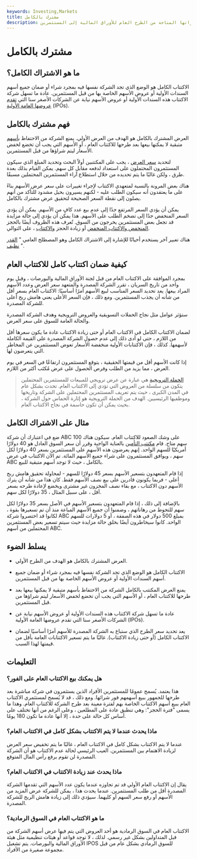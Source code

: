 ```yaml
---
keywords: Investing,Markets
title: مشترك بالكامل
description: يعني الاشتراك الكامل أن شركة الاكتتاب قد باعت بنجاح جميع إصداراتها المتاحة من الطرح العام للأوراق المالية إلى المستثمرين.
---
```


# مشترك بالكامل
## ما هو الاشتراك الكامل؟

الاكتتاب الكامل هو الوضع الذي تجد الشركة نفسها فيه بمجرد شراء أو ضمان جميع أسهم السندات الأولية أو عروض الأسهم الخاصة بها من قبل المستثمرين. عادة ما تسهل شركة الاكتتاب هذه السندات الأولية أو عروض الأسهم نيابة عن الشركات الأصغر سنا التي [تقدم عروضها العامة الأولية](/ipo) (IPOs).

## فهم مشترك بالكامل

العرض المشترك بالكامل هو الهدف من العرض الأولي. يمنع الشركة من الاحتفاظ [بأسهم](/shares) متبقية لا يمكنها بيعها بعد طرحها للاكتتاب العام ، أو الأسهم التي يجب أن تخضع لخفض الأسعار ليتم شراؤها من قبل المستثمرين.

لتحديد [سعر العرض](/offeringprice) ، يجب على المكتتبين أولاً البحث وتحديد المبلغ الذي سيكون المستثمرون المحتملون على استعداد لدفعه مقابل كل سهم. يمكن القيام بذلك بعدة طرق ، ولكن غالبًا ما يتم تحديده من خلال استطلاع آراء المستثمرين المحتملين مسبقًا.

هناك بعض المرونة بالنسبة لمتعهدي الاكتتاب لإجراء تغييرات على سعر عرض الأسهم بناءً على ما يعتقدون أنه سيكون الطلب عليه - لكنهم يسيرون بحبل مشدود للتأكد من أنهم يصلون إلى نقطة السعر الصحيحة لتحقيق عرض مشترك بالكامل.

يمكن أن يؤدي السعر المرتفع جدًا إلى عدم بيع عدد كافٍ من الأسهم. يمكن أن يؤدي السعر المنخفض جدًا إلى تضخم الطلب على الأسهم. هذا يمكن أن يؤدي إلى حالة مزايدة قد تجعل بعض المستثمرين يخرجون من السوق. تُعرف هذه الظروف أيضًا بالحجز [المنخفض والاكتتاب المنخفض](/undersubscribed) أو زيادة الحجز [والاكتتاب](/oversubscribed) ، على التوالي.

هناك تعبير آخر يستخدم أحيانًا للإشارة إلى الاشتراك الكامل وهو المصطلح العامي " [القدر نظيف](/pot) ".

## كيفية ضمان اكتتاب كامل للاكتتاب العام

بمجرد الموافقة على الاكتتاب العام من قبل لجنة الأوراق المالية والبورصات ، وقبل يوم واحد من تاريخ السريان ، تقرر الشركة المصدرة والمتعهد سعر العرض وعدد الأسهم المراد بيعها. يعد تحديد السعر المناسب لبيع الأسهم أمرًا أساسيًا: الاكتتاب العام بسعر أقل من شأنه أن يجذب المستثمرين. ومع ذلك ، فإن السعر الأعلى يعني هامش ربح أعلى للشركة المصدرة.

ستؤثر عوامل مثل نجاح الحملات التسويقية والعروض الترويجية وهدف الشركة المصدرة والحالة العامة للسوق على سعر العرض.

لضمان الاكتتاب الكامل في الاكتتاب العام أو حتى زيادة الاكتتاب عادة ما يكون سعرها أقل من اللازم ، حتى لو أدى ذلك إلى عدم حصول الشركة المصدرة على القيمة الكاملة لأسهمها. كذلك ، فإن الاكتتابات الأولية منخفضة الأسعار تعوض المستثمرين عن المخاطر التي يتعرضون لها.

إذا كانت الأسهم أقل من قيمتها الحقيقية ، يتوقع المستثمرون ارتفاعًا في السعر في يوم العرض ، مما يزيد من الطلب وفرص الحصول على عرض مُكتَب أكثر من اللازم.

> [الحملة الترويجية](/roadshow) هي عبارة عن عرض ترويجي للمبيعات للمستثمرين المحتملين يتكون من سلسلة من العروض التي تؤدي إلى الاكتتاب العام. تحدث بشكل عام في المدن الكبرى ، حيث يتم تعريف المستثمرين المحتملين على الشركة وتاريخها وموظفيها الرئيسيين. الهدف من الحملة الترويجية هو إثارة الحماس حول الشركة ، بحيث يمكن أن تكون حاسمة في نجاح الاكتتاب العام.

>

## مثال على الاشتراك الكامل

ضع في اعتبارك أن شركة ABC على وشك الصعود للاكتتاب العام. سيكون هناك 100 سهم متاح. قام [مكتتب التأمين](/underwriter) بالعناية الواجبة وقرر أن سعر السوق العادل هو 40 دولارًا أمريكيًا للسهم الواحد. إنهم يعرضون هذه الأسهم على المستثمرين بسعر 40 دولارًا لكل سهم ، ويوافق المستثمرون على شراء جميع الأسهم المائة. تم الآن الاكتتاب في عرض ABC بالكامل ، حيث لا توجد أسهم متبقية للبيع.

إذا قام المتعهدون بتسعير الأسهم بسعر 45 دولارًا للسهم - لمحاولة تحقيق هامش ربح أعلى - فربما يكونون قادرين على بيع نصف الأسهم فقط. كان هذا من شأنه أن يترك الأسهم دون الاكتتاب ، مع بقاء نصف المخزون غير مشترى ويخضع لإعادة طرحه بسعر أقل ، على سبيل المثال ، 35 دولارًا لكل سهم.

بالإضافة إلى ذلك ، إذا قام المتعهدون بتسعير الأسهم في الأصل بسعر 35 دولارًا لكل سهم للتحوط من رهاناتهم ، وضمنوا أن جميع الأسهم المباعة منذ أن تم تسعيرها بقوة ، لكانوا قد اختصروا شركة ABC بمبلغ 500 دولار في هذه الصفقة ، أو 5 دولارات للسهم الواحد. كانوا سيخاطرون أيضًا بخلق حالة مزايدة حيث سيتم تسعير بعض المستثمرين المحتملين من أسهم ABC.

## يسلط الضوء

- العرض المشترك بالكامل هو الهدف من الطرح الأولي.

- الاكتتاب الكامل هو الوضع الذي تجد الشركة نفسها فيه بمجرد شراء أو ضمان جميع أسهم السندات الأولية أو عروض الأسهم الخاصة بها من قبل المستثمرين.

- يمنع العرض المكتتب بالكامل الشركة من الاحتفاظ بأسهم متبقية لا يمكنها بيعها بعد طرحها للاكتتاب العام ، أو الأسهم التي يجب أن تخضع لخفض الأسعار ليتم شراؤها من قبل المستثمرين.

- عادة ما تسهل شركة الاكتتاب هذه السندات الأولية أو عروض الأسهم نيابة عن الشركات الأصغر سنا التي تقدم عروضها العامة الأولية (IPOs).

- يعد تحديد سعر الطرح الذي ستباع به الشركة المصدرة للأسهم أمرًا أساسيًا لضمان الاكتتاب الكامل (أو حتى زيادة الاكتتاب). غالبًا ما يتم تسعير الاكتتابات العامة بأقل من قيمتها لهذا السبب.

## التعليمات

### هل يمكنك بيع الاكتتاب العام على الفور؟

هذا يعتمد. يُسمح عمومًا للمستثمرين الأفراد الذين يستثمرون في شركة مباشرة بعد طرحها للجمهور ببيع أسهمهم فور شرائها. ومع ذلك ، قد لا يُسمح لمستثمري الاكتتاب العام ببيع أسهم الاكتتاب الخاصة بهم لفترة معينة بعد طرح الشركة للاكتتاب العام. وهذا ما يسمى "فترة الحجز": وهي تنطبق عادة على المطلعين ، وعلى الرغم من أنها تختلف على أساس كل حالة على حدة ، إلا أنها عادة ما تكون 180 يومًا.

### ماذا يحدث عندما لا يتم الاكتتاب بشكل كامل في الاكتتاب العام؟

عندما لا يتم الاكتتاب بشكل كامل في الاكتتاب العام ، غالبًا ما يتم تخفيض سعر العرض لزيادة الاهتمام بين المستثمرين. العيب الرئيسي لحالة عدم الاكتتاب هو أن الشركة المصدرة لن تقوم برفع رأس المال المتوقع.

### ماذا يحدث عند زيادة الاكتتاب في الاكتتاب العام؟

يقال إن الاكتتاب العام الأولي قد تم تجاوزه عندما يكون عدد الأسهم التي تقدمها الشركة المصدرة أقل من طلب المستثمرين. عندما يحدث هذا ، يمكن للشركة عرض المزيد من الأسهم أو رفع سعر السهم أو كليهما. سيؤدي ذلك إلى زيادة هامش الربح للشركة المصدرة.

### ما هو الاكتتاب العام في السوق الرمادية؟

الاكتتاب العام في السوق الرمادية هو أحد العروض التي يتم فيها عرض أسهم الشركة من قبل المتداولين بشكل غير رسمي. لذلك ، لا توجد قواعد أو هيئات تنظيمية مثل هيئة الأوراق المالية والبورصات. يتم تشغيل IPOS للسوق الرمادي بشكل عام من قبل مجموعة صغيرة من الأفراد.

